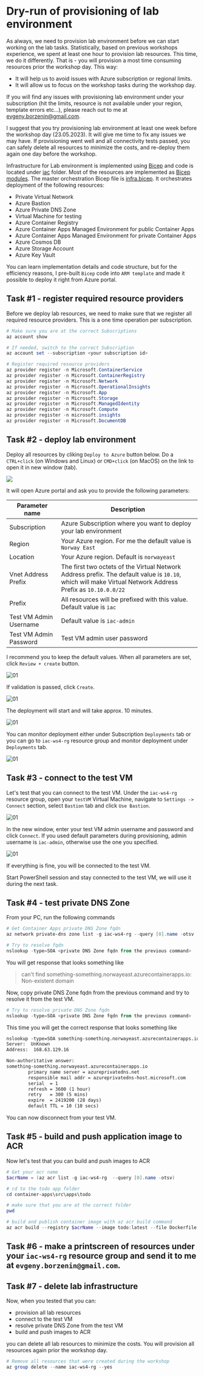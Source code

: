 # Dry-run of provisioning of lab environment

As always, we need to provision lab environment before we can start working on the lab tasks. Statistically, based on previous workshops experience, we spent at least one hour to provision lab resources.
This time, we do it differently. That is - you will provision a most time consuming resources prior the workshop day. 
This way:

- It will help us to avoid issues with Azure subscription or regional limits.
- It will allow us to focus on the workshop tasks during the workshop day.

If you will find any issues with provisioning lab environment under your subscription (hit the limits, resource is not available under your region, template errors etc...), please reach out to me at evgeny.borzenin@gmail.com.

I suggest that you try provisioning lab environment at least one week before the workshop day (23.05.2023). It will give me time to fix any issues we may have. If provisioning went well and all connectivity tests passed, you can safely delete all resources to minimize the costs, and re-deploy them again one day before the workshop.

Infrastructure for Lab environment is implemented using [Bicep](https://learn.microsoft.com/en-us/azure/azure-resource-manager/bicep/overview?tabs=bicep) and code is located under [iac](./iac/) folder. Most of the resources are implemented as [Bicep modules](https://learn.microsoft.com/en-us/azure/azure-resource-manager/bicep/modules). The master orchestration Bicep file is [infra.bicep](./iac/infra.bicep). It orchestrates deployment of the following resources:

- Private Virtual Network
- Azure Bastion
- Azure Private DNS Zone
- Virtual Machine for testing
- Azure Container Registry
- Azure Container Apps Managed Environment for public Container Apps
- Azure Container Apps Managed Environment for private Container Apps
- Azure Cosmos DB
- Azure Storage Account
- Azure Key Vault

You can learn implementation details and code structure, but for the efficiency reasons, I pre-built `Bicep` code into `ARM template` and made it possible to deploy it right from Azure portal.

## Task #1 - register required resource providers

Before we deploy lab resources, we need to make sure that we register all required resource providers. This is a one time operation per subscription.

```powershell
# Make sure you are at the correct Subscriptions
az account show

# If needed, switch to the correct Subscription
az account set --subscription <your subscription id>

# Register required resource providers
az provider register -n Microsoft.ContainerService
az provider register -n Microsoft.ContainerRegistry
az provider register -n Microsoft.Network
az provider register -n Microsoft.OperationalInsights
az provider register -n Microsoft.App
az provider register -n Microsoft.Storage
az provider register -n Microsoft.ManagedIdentity
az provider register -n Microsoft.Compute
az provider register -n microsoft.insights
az provider register -n Microsoft.DocumentDB
```

## Task #2 - deploy lab environment

Deploy all resources by cliking `Deploy to Azure` button below. Do a `CTRL+click` (on Windows and Linux) or `CMD+click` (on MacOS) on the link to open it in new window (tab).

<a href="https://portal.azure.com/#create/Microsoft.Template/uri/https%3A%2F%2Fraw.githubusercontent.com%2Fevgenyb%2Fiac-workshops%2Fmain%2Fcontainer-apps%2Fiac%2Finfra.json" target="_blank"><img src="https://aka.ms/deploytoazurebutton" /></a>

It will open Azure portal and ask you to provide the following parameters:

| Parameter name | Description |
| --- | --- |
| Subscription | Azure Subscription where you want to deploy your lab environment |
| Region | Your Azure region. For me the default value is `Norway East` |
| Location | Your Azure region. Default is `norwayeast` |
| Vnet Address Prefix | The first two octets of the Virtual Network Address prefix. The default value is `10.10`, which will make Virtual Network Address Prefix as `10.10.0.0/22`  |
| Prefix | All resources will be prefixed with this value. Default value is `iac` |
| Test VM Admin Username | Default value is `iac-admin`  |
| Test VM Admin Password | Test VM admin user password  |

I recommend you to keep the default values.
When all parameters are set, click `Review + create` button.

![01](images/01.png)

If validation is passed, click `Create`.

![01](images/02.png)

The deployment will start and will take approx. 10 minutes.

![01](images/03.png)

 You can monitor deployment either under Subscription `Deployments` tab or you can go to `iac-ws4-rg` resource group and monitor deployment under `Deployments` tab.

![01](images/04.png)

## Task #3 - connect to the test VM

Let's test that you can connect to the test VM.
Under the `iac-ws4-rg` resource group, open your `testVM` Virtual Machine, navigate to `Settings -> Connect` section, select `Bastion` tab and click `Use Bastion`.

![01](images/05.png)

In the new window, enter your test VM admin username and password and click `Connect`. If you used default parameters during provisioning, admin username is `iac-admin`, otherwise use the one you specified.

![01](images/06.png)

If everything is fine, you will be connected to the test VM.

Start PowerShell session and stay connected to the test VM, we will use it during the next task.

## Task #4 - test private DNS Zone

From your PC, run the following commands

```powershell
# Get Container Apps private DNS Zone fqdn
az network private-dns zone list -g iac-ws4-rg --query [0].name -otsv

# Try to resolve fqdn
nslookup -type=SOA <private DNS Zone fqdn from the previous command>
```

You will get response that looks something like

> can't find something-something.norwayeast.azurecontainerapps.io: Non-existent domain

Now, copy private DNS Zone fqdn from the previous command and try to resolve it from the test VM.

```powershell
# Try to resolve private DNS Zone fqdn
nslookup -type=SOA <private DNS Zone fqdn from the previous command>
```

This time you will get the correct response that looks something like

```txt
nslookup -type=SOA something-something.norwayeast.azurecontainerapps.io
Server:  UnKnown
Address:  168.63.129.16

Non-authoritative answer:
something-something.norwayeast.azurecontainerapps.io
        primary name server = azureprivatedns.net
        responsible mail addr = azureprivatedns-host.microsoft.com
        serial  = 1
        refresh = 3600 (1 hour)
        retry   = 300 (5 mins)
        expire  = 2419200 (28 days)
        default TTL = 10 (10 secs)
```

You can now disconnect from your test VM.

## Task #5 - build and push application image to ACR

Now let's test that you can build and push images to ACR

```powershell
# Get your acr name
$acrName = (az acr list -g iac-ws4-rg  --query [0].name -otsv)

# cd to the todo app folder
cd container-apps\src\apps\todo

# make sure that you are at the correct folder
pwd

# build and publish container image with az acr build command
az acr build --registry $acrName --image todo:latest --file Dockerfile ..
```

## Task #6 - make a printscreen of resources under your `iac-ws4-rg` resource group and send it to me at `evgeny.borzenin@gmail.com`. 

## Task #7 - delete lab infrastructure

Now, when you tested that you can:
- provision all lab resources
- connect to the test VM
- resolve private DNS Zone from the test VM
- build and push images to ACR

you can delete all lab resources to minimize the costs. You will provision all resources again prior the workshop day.

```powershell
# Remove all resources that were created during the workshop
az group delete --name iac-ws4-rg --yes
```
